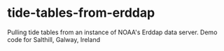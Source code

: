 # tide-tables-from-erddap
Pulling tide tables from an instance of NOAA's Erddap data server. Demo code for Salthill, Galway, Ireland
